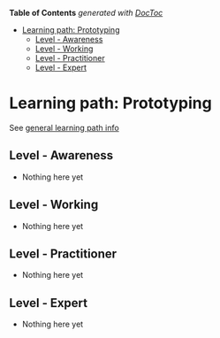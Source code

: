 <!-- START doctoc generated TOC please keep comment here to allow auto update -->
<!-- DON'T EDIT THIS SECTION, INSTEAD RE-RUN doctoc TO UPDATE -->
**Table of Contents**  *generated with [DocToc](https://github.com/thlorenz/doctoc)*

- [Learning path: Prototyping](#learning-path-prototyping)
  - [Level - Awareness](#level---awareness)
  - [Level - Working](#level---working)
  - [Level - Practitioner](#level---practitioner)
  - [Level - Expert](#level---expert)

<!-- END doctoc generated TOC please keep comment here to allow auto update -->

# Learning path: Prototyping

See [general learning path info](learning-paths.md)

## Level - Awareness
- Nothing here yet

## Level - Working
- Nothing here yet

## Level - Practitioner
- Nothing here yet

## Level - Expert
- Nothing here yet



